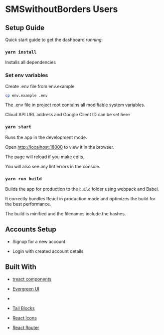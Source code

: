 # **SMSwithoutBorders Users**


## Setup Guide

Quick start guide to get the dashboard *running*:

### `yarn install`

Installs all dependencies

### Set env variables

Create .env file from env.example

```bash
cp env.example .env
```

The .env file in project root contains all modifiable system variables.

Cloud API URL address and Google Client ID can be set here


### `yarn start`

Runs the app in the development mode.

Open [http://localhost:18000](http://localhost:18000) to view it in the browser.

The page will reload if you make edits.

You will also see any lint errors in the console.

### `yarn run build`

Builds the app for production to the `build` folder using webpack and Babel.

It correctly bundles React in production mode and optimizes the build for the best performance.

The build is minified and the filenames include the hashes.

## Accounts Setup

- Signup for a new account

- Login with created account details

## Built With

- [treact components](https://owaiskhan.me/post/free-tailwindcss-react-ui-kit)

- [Evergreen UI](https://github.com/segmentio/evergreen)
- 
- [Tail Blocks](https://tailblocks.cc/)

- [React Icons](https://react-icons.github.io)

- [React Router](https://reactrouter.com)






